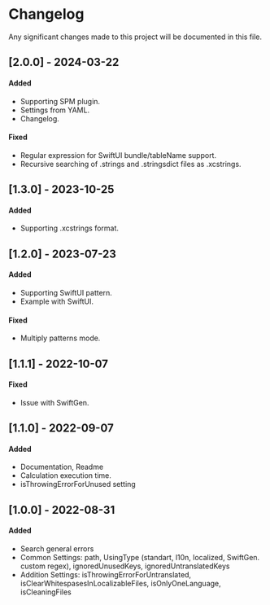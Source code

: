  
# Changelog

Any significant changes made to this project will be documented in this file.

## [2.0.0] - 2024-03-22

#### Added

- Supporting SPM plugin.
- Settings from YAML.
- Changelog.

#### Fixed

- Regular expression for SwiftUI bundle/tableName support.
- Recursive searching of .strings and .stringsdict files as .xcstrings.


## [1.3.0] - 2023-10-25

#### Added

- Supporting .xcstrings format.

## [1.2.0] - 2023-07-23

#### Added

- Supporting SwiftUI pattern.
- Example with SwiftUI.

#### Fixed

- Multiply patterns mode.

## [1.1.1] - 2022-10-07

#### Fixed

- Issue with SwiftGen.

## [1.1.0] - 2022-09-07

#### Added

- Documentation, Readme
- Calculation execution time.
- isThrowingErrorForUnused setting

## [1.0.0] - 2022-08-31

#### Added

- Search general errors
- Common Settings: path, UsingType (standart, l10n, localized, SwiftGen. custom regex), ignoredUnusedKeys, ignoredUntranslatedKeys
- Addition Settings: isThrowingErrorForUntranslated, isClearWhitespasesInLocalizableFiles, isOnlyOneLanguage, isCleaningFiles
